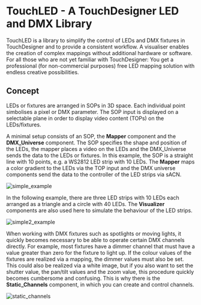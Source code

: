 # TouchLED - A TouchDesigner LED and DMX Library

TouchLED is a library to simplify the control of LEDs and DMX fixtures in TouchDesigner and to provide a consistent workflow. A visualiser enables the creation of complex mappings without additional hardware or software.
For all those who are not yet familiar with TouchDesigner: You get a professional (for non-commercial purposes) free LED mapping solution with endless creative possibilities.

## Concept

LEDs or fixtures are arranged in SOPs in 3D space. Each individual point simbolises a pixel or DMX parameter. The SOP input is displayed on a selectable plane in order to display video content (TOPs) on the LEDs/fixtures. 

A minimal setup consists of an SOP, the **Mapper** component and the **DMX_Universe** component. The SOP specifies the shape and position of the LEDs, the mapper places a video on the LEDs and the DMX_Universe sends the data to the LEDs or fixtures. In this example, the SOP is a straight line with 10 points, e.g. a WS2812 LED strip with 10 LEDs. The **Mapper** maps a color gradient to the LEDs via the TOP input and the DMX universe components send the data to the controller of the LED strips via sACN. 

![simple_example](https://github.com/yastefan/TouchLED-DMX/blob/main/Assets/simple.jpg)

In the following example, there are three LED strips with 10 LEDs each arranged as a triangle and a circle with 40 LEDs. The **Visualizer** components are also used here to simulate the behaviour of the LED strips.

![simple2_example](https://github.com/yastefan/TouchLED-DMX/blob/main/Assets/simple2.jpg)

When working with DMX fixtures such as spotlights or moving lights, it quickly becomes necessary to be able to operate certain DMX channels directly. For example, most fixtures have a dimmer channel that must have a value greater than zero for the fixture to light up. If the colour values of the fixtures are realized via a mapping, the dimmer values must also be set. This could also be realized via a white image, but if you also want to set the shutter value, the pan/tilt values and the zoom value, this procedure quickly becomes cumbersome and confusing.
This is why there is the **Static_Channels** component, in which you can create and control channels.

![static_channels](https://github.com/yastefan/TouchLED-DMX/blob/main/Assets/static.jpg)
